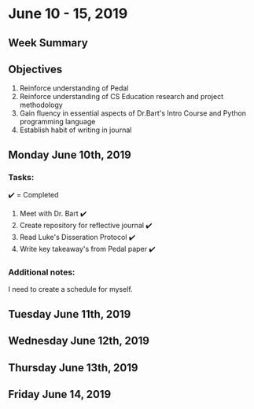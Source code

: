 # June 10 - 15, 2019
## Week Summary

## Objectives
1. Reinforce understanding of Pedal
2. Reinforce understanding of CS Education research and project methodology  
3. Gain fluency in essential aspects of Dr.Bart's Intro Course and Python programming language
4. Establish habit of writing in journal  

## Monday June 10th, 2019
### Tasks:
:heavy_check_mark: = Completed
1. Meet with Dr. Bart :heavy_check_mark:
2. Create repository for reflective journal :heavy_check_mark:
3. Read Luke's Disseration Protocol :heavy_check_mark:
4. Write key takeaway's from Pedal paper :heavy_check_mark:

### Additional notes:
I need to create a schedule for myself.

## Tuesday June 11th, 2019

## Wednesday June 12th, 2019

## Thursday June 13th, 2019

## Friday June 14, 2019

